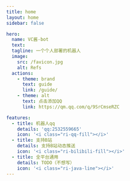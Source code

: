 ```yaml
---
title: home
layout: home
sidebar: false

hero:
  name: VC酱-bot
  text: 
  tagline: 一个个人部署的机器人
  image:
    src: /favicon.jpg
    alt: Refs
  actions:
    - theme: brand
      text: guide
      link: /guide/
    - theme: alt
      text: 点击添加QQ
      link: https://qm.qq.com/q/9SrCmseRZC

features:
  - title: 机器人qq
    details: 'qq:2532559665'
    icon: '<i class="ri-qq-fill"></i>'
  - title: 支持B站
    details: 支持B站动态推送
    icon: '<i class="ri-bilibili-fill"></i>'
  - title: 全平台通用
    details: TODO（不想写）
    icon: '<i class="ri-java-line"></i>'
---
```

